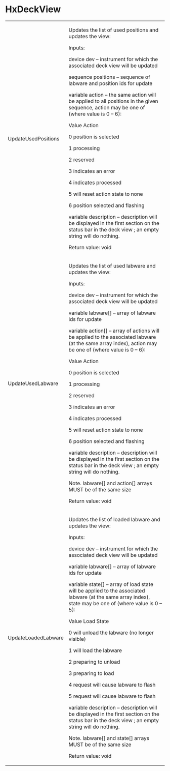 # HxDeckView

|                     |                                                                                                                                                                                                                                                                                                                                                                                                                                                                                                                                                                                                                                                                                                                                                                                                                                                                                                                                        |
| ------------------- | -------------------------------------------------------------------------------------------------------------------------------------------------------------------------------------------------------------------------------------------------------------------------------------------------------------------------------------------------------------------------------------------------------------------------------------------------------------------------------------------------------------------------------------------------------------------------------------------------------------------------------------------------------------------------------------------------------------------------------------------------------------------------------------------------------------------------------------------------------------------------------------------------------------------------------------- |
| UpdateUsedPositions | <p>Updates the list of used positions and updates the view:</p><p> </p><p>Inputs:</p><p>device dev – instrument for which the associated deck view will be updated</p><p>sequence positions – sequence of labware and position ids for update</p><p>variable action – the same action will be applied to all positions in the given sequence, action may be one of (where value is 0 – 6):</p><p>Value  Action</p><p>0  position is selected  </p><p>1  processing</p><p>2  reserved</p><p>3  indicates an error</p><p>4  indicates processed</p><p>5  will reset action state to none</p><p>6  position selected and flashing</p><p> </p><p>variable description – description will be displayed in the first section on the status bar in the deck view ; an empty string will do nothing.</p><p> </p><p>Return value: void</p>                                                                                                      |
| UpdateUsedLabware   | <p>Updates the list of used labware and updates the view:</p><p> </p><p>Inputs:</p><p>device dev – instrument for which the associated deck view will be updated</p><p>variable labware[] – array of labware ids for update</p><p>variable action[] – array of actions will be applied to the associated labware (at the same array index), action may be one of (where value is 0 – 6):</p><p>Value  Action</p><p>0  position is selected  </p><p>1  processing</p><p>2  reserved</p><p>3  indicates an error</p><p>4  indicates processed</p><p>5  will reset action state to none</p><p>6  position selected and flashing</p><p> </p><p>variable description – description will be displayed in the first section on the status bar in the deck view ; an empty string will do nothing.</p><p> </p><p>Note. labware[] and action[] arrays MUST be of the same size</p><p> </p><p>Return value: void</p>                             |
| UpdateLoadedLabware | <p>Updates the list of loaded labware and updates the view:</p><p> </p><p>Inputs:</p><p>device dev – instrument for which the associated deck view will be updated</p><p>variable labware[] – array of labware ids for update</p><p>variable state[] – array of load state will be applied to the associated labware (at the same array index), state may be one of (where value is 0 – 5):</p><p>Value  Load State</p><p>0  will unload the labware (no longer visible)</p><p>1  will load the labware</p><p>2  preparing to unload</p><p>3  preparing to load</p><p>4  request will cause labware to flash</p><p>5  request will cause labware to flash</p><p> </p><p>variable description – description will be displayed in the first section on the status bar in the deck view ; an empty string will do nothing.</p><p> </p><p>Note. labware[] and state[] arrays MUST be of the same size</p><p> </p><p>Return value: void</p> |

